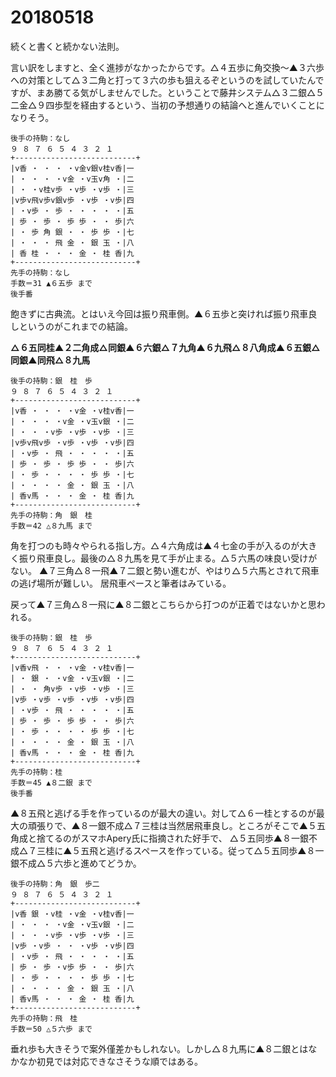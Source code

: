 # 20180518

続くと書くと続かない法則。

言い訳をしますと、全く進捗がなかったからです。△４五歩に角交換～▲３六歩への対策として△３二角と打って３六の歩も狙えるぞというのを試していたんですが、まあ勝てる気がしませんでした。ということで藤井システム△３二銀△５二金△９四歩型を経由するという、当初の予想通りの結論へと進んでいくことになりそう。

```
後手の持駒：なし 
９ ８ ７ ６ ５ ４ ３ ２ １ 
+---------------------------+ 
|v香 ・ ・ ・ ・v金v銀v桂v香|一 
| ・ ・ ・ ・v金 ・v玉v角 ・|二 
| ・ ・v桂v歩 ・v歩 ・v歩 ・|三 
|v歩v飛v歩v銀v歩 ・v歩 ・v歩|四 
| ・v歩 ・ 歩 ・ ・ ・ ・ ・|五 
| 歩 ・ 歩 ・ 歩 歩 ・ ・ 歩|六 
| ・ 歩 角 銀 ・ ・ 歩 歩 ・|七 
| ・ ・ ・ 飛 金 ・ 銀 玉 ・|八 
| 香 桂 ・ ・ ・ 金 ・ 桂 香|九 
+---------------------------+ 
先手の持駒：なし 
手数＝31 ▲６五歩 まで 
後手番
```

飽きずに古典流。とはいえ今回は振り飛車側。▲６五歩と突ければ振り飛車良しというのがこれまでの結論。

**△６五同桂▲２二角成△同銀▲６六銀△７九角▲６九飛△８八角成▲６五銀△同銀▲同飛△８九馬**

```
後手の持駒：銀　桂　歩　 
９ ８ ７ ６ ５ ４ ３ ２ １ 
+---------------------------+ 
|v香 ・ ・ ・ ・v金 ・v桂v香|一 
| ・ ・ ・ ・v金 ・v玉v銀 ・|二 
| ・ ・ ・v歩 ・v歩 ・v歩 ・|三 
|v歩v飛v歩 ・v歩 ・v歩 ・v歩|四 
| ・v歩 ・ 飛 ・ ・ ・ ・ ・|五 
| 歩 ・ 歩 ・ 歩 歩 ・ ・ 歩|六 
| ・ 歩 ・ ・ ・ ・ 歩 歩 ・|七 
| ・ ・ ・ ・ 金 ・ 銀 玉 ・|八 
| 香v馬 ・ ・ ・ 金 ・ 桂 香|九 
+---------------------------+ 
先手の持駒：角　銀　桂　 
手数＝42 △８九馬 まで
```

角を打つのも時々やられる指し方。△４六角成は▲４七金の手が入るのが大きく振り飛車良し。最後の△８九馬を見て手が止まる。△５六馬の味良い受けがない。
▲７三角△８一飛▲７二銀と勢い進むが、やはり△５六馬とされて飛車の逃げ場所が難しい。 居飛車ペースと筆者はみている。

戻って▲７三角△８一飛に▲８二銀とこちらから打つのが正着ではないかと思われる。

```
後手の持駒：銀　桂　歩　 
９ ８ ７ ６ ５ ４ ３ ２ １ 
+---------------------------+ 
|v香v飛 ・ ・ ・v金 ・v桂v香|一 
| ・ 銀 ・ ・v金 ・v玉v銀 ・|二 
| ・ ・ 角v歩 ・v歩 ・v歩 ・|三 
|v歩 ・v歩 ・v歩 ・v歩 ・v歩|四 
| ・v歩 ・ 飛 ・ ・ ・ ・ ・|五 
| 歩 ・ 歩 ・ 歩 歩 ・ ・ 歩|六 
| ・ 歩 ・ ・ ・ ・ 歩 歩 ・|七 
| ・ ・ ・ ・ 金 ・ 銀 玉 ・|八 
| 香v馬 ・ ・ ・ 金 ・ 桂 香|九 
+---------------------------+ 
先手の持駒：桂　 
手数＝45 ▲８二銀 まで 
後手番
```

▲８五飛と逃げる手を作っているのが最大の違い。対して△６一桂とするのが最大の頑張りで、▲８一銀不成△７三桂は当然居飛車良し。ところがそこで▲５五角成と捨てるのがスマホApery氏に指摘された好手で、 △５五同歩▲８一銀不成△７三桂に▲５五飛と逃げるスペースを作っている。従って△５五同歩▲８一銀不成△５六歩と進めてどうか。

```
後手の持駒：角　銀　歩二　 
９ ８ ７ ６ ５ ４ ３ ２ １ 
+---------------------------+ 
|v香 銀 ・v桂 ・v金 ・v桂v香|一 
| ・ ・ ・ ・v金 ・v玉v銀 ・|二 
| ・ ・ ・v歩 ・v歩 ・v歩 ・|三 
|v歩 ・v歩 ・ ・ ・v歩 ・v歩|四 
| ・v歩 ・ 飛 ・ ・ ・ ・ ・|五 
| 歩 ・ 歩 ・v歩 歩 ・ ・ 歩|六 
| ・ 歩 ・ ・ ・ ・ 歩 歩 ・|七 
| ・ ・ ・ ・ 金 ・ 銀 玉 ・|八 
| 香v馬 ・ ・ ・ 金 ・ 桂 香|九 
+---------------------------+ 
先手の持駒：飛　桂　 
手数＝50 △５六歩 まで
```

垂れ歩も大きそうで案外僅差かもしれない。しかし△８九馬に▲８二銀とはなかなか初見では対応できなさそうな順ではある。